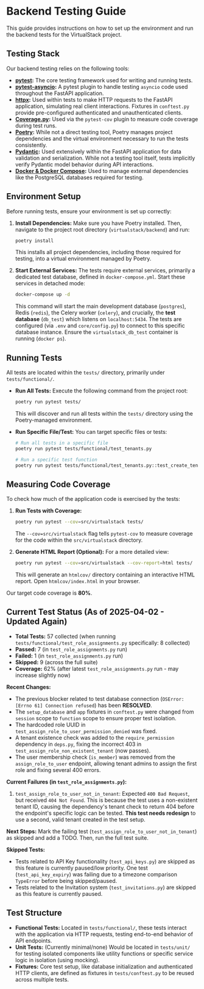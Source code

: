 # Backend Testing Guide

This guide provides instructions on how to set up the environment and run the backend tests for the VirtualStack project.

## Testing Stack

Our backend testing relies on the following tools:

*   **[pytest](https://docs.pytest.org/):** The core testing framework used for writing and running tests.
*   **[pytest-asyncio](https://pytest-asyncio.readthedocs.io/):** A pytest plugin to handle testing `asyncio` code used throughout the FastAPI application.
*   **[httpx](https://www.python-httpx.org/):** Used within tests to make HTTP requests to the FastAPI application, simulating real client interactions. Fixtures in `conftest.py` provide pre-configured authenticated and unauthenticated clients.
*   **[Coverage.py](https://coverage.readthedocs.io/):** Used via the `pytest-cov` plugin to measure code coverage during test runs.
*   **[Poetry](https://python-poetry.org/):** While not a direct testing tool, Poetry manages project dependencies and the virtual environment necessary to run the tests consistently.
*   **[Pydantic](https://docs.pydantic.dev/):** Used extensively within the FastAPI application for data validation and serialization. While not a testing tool itself, tests implicitly verify Pydantic model behavior during API interactions.
*   **[Docker & Docker Compose](https://www.docker.com/):** Used to manage external dependencies like the PostgreSQL databases required for testing.

## Environment Setup

Before running tests, ensure your environment is set up correctly:

1.  **Install Dependencies:** Make sure you have Poetry installed. Then, navigate to the project root directory (`virtualstack/backend`) and run:
    ```bash
    poetry install
    ```
    This installs all project dependencies, including those required for testing, into a virtual environment managed by Poetry.

2.  **Start External Services:** The tests require external services, primarily a dedicated test database, defined in `docker-compose.yml`. Start these services in detached mode:
    ```bash
    docker-compose up -d
    ```
    This command will start the main development database (`postgres`), Redis (`redis`), the Celery worker (`celery`), and crucially, the **test database** (`db_test`) which listens on `localhost:5434`. The tests are configured (via `.env` and `core/config.py`) to connect to this specific database instance. Ensure the `virtualstack_db_test` container is running (`docker ps`).

## Running Tests

All tests are located within the `tests/` directory, primarily under `tests/functional/`.

*   **Run All Tests:** Execute the following command from the project root:
    ```bash
    poetry run pytest tests/
    ```
    This will discover and run all tests within the `tests/` directory using the Poetry-managed environment.

*   **Run Specific File/Test:** You can target specific files or tests:
    ```bash
    # Run all tests in a specific file
    poetry run pytest tests/functional/test_tenants.py

    # Run a specific test function
    poetry run pytest tests/functional/test_tenants.py::test_create_tenant_success
    ```

## Measuring Code Coverage

To check how much of the application code is exercised by the tests:

1.  **Run Tests with Coverage:**
    ```bash
    poetry run pytest --cov=src/virtualstack tests/
    ```
    The `--cov=src/virtualstack` flag tells `pytest-cov` to measure coverage for the code within the `src/virtualstack` directory.

2.  **Generate HTML Report (Optional):** For a more detailed view:
    ```bash
    poetry run pytest --cov=src/virtualstack --cov-report=html tests/
    ```
    This will generate an `htmlcov/` directory containing an interactive HTML report. Open `htmlcov/index.html` in your browser.

Our target code coverage is **80%**.

## Current Test Status (As of 2025-04-02 - Updated Again)

*   **Total Tests:** 57 collected (when running `tests/functional/test_role_assignments.py` specifically: 8 collected)
*   **Passed:** 7 (in `test_role_assignments.py` run)
*   **Failed:** 1 (in `test_role_assignments.py` run)
*   **Skipped:** 9 (across the full suite)
*   **Coverage:** 62% (after latest `test_role_assignments.py` run - may increase slightly now)

**Recent Changes:**

*   The previous blocker related to test database connection (`OSError: [Errno 61] Connection refused`) has been **RESOLVED**.
*   The `setup_database` and `app` fixtures in `conftest.py` were changed from `session` scope to `function` scope to ensure proper test isolation.
*   The hardcoded role UUID in `test_assign_role_to_user_permission_denied` was fixed.
*   A tenant existence check was added to the `require_permission` dependency in `deps.py`, fixing the incorrect 403 in `test_assign_role_non_existent_tenant` (now passes).
*   The user membership check (`is_member`) was removed from the `assign_role_to_user` endpoint, allowing tenant admins to assign the first role and fixing several 400 errors.

**Current Failures (in `test_role_assignments.py`):**

1.  `test_assign_role_to_user_not_in_tenant`: Expected `400 Bad Request`, but received `404 Not Found`. This is because the test uses a non-existent tenant ID, causing the dependency's tenant check to return 404 before the endpoint's specific logic can be tested. **This test needs redesign** to use a second, valid tenant created in the test setup.

**Next Steps:** Mark the failing test (`test_assign_role_to_user_not_in_tenant`) as skipped and add a TODO. Then, run the full test suite.

**Skipped Tests:**

*   Tests related to API Key functionality (`test_api_keys.py`) are skipped as this feature is currently paused/low priority. One test (`test_api_key_expiry`) was failing due to a timezone comparison `TypeError` before being skipped/paused.
*   Tests related to the Invitation system (`test_invitations.py`) are skipped as this feature is currently paused.

## Test Structure

*   **Functional Tests:** Located in `tests/functional/`, these tests interact with the application via HTTP requests, testing end-to-end behavior of API endpoints.
*   **Unit Tests:** (Currently minimal/none) Would be located in `tests/unit/` for testing isolated components like utility functions or specific service logic in isolation (using mocking).
*   **Fixtures:** Core test setup, like database initialization and authenticated HTTP clients, are defined as fixtures in `tests/conftest.py` to be reused across multiple tests. 